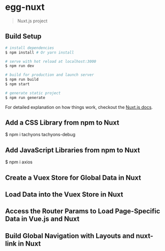 # egg-nuxt

> Nuxt.js project

## Build Setup

``` bash
# install dependencies
$ npm install # Or yarn install

# serve with hot reload at localhost:3000
$ npm run dev

# build for production and launch server
$ npm run build
$ npm start

# generate static project
$ npm run generate
```

For detailed explanation on how things work, checkout the [Nuxt.js docs](https://github.com/nuxt/nuxt.js).

## Add a CSS Library from npm to Nuxt


$ npm i tachyons tachyons-debug

## Add JavaScript Libraries from npm to Nuxt

$ npm i axios

## Create a Vuex Store for Global Data in Nuxt

## Load Data into the Vuex Store in Nuxt

## Access the Router Params to Load Page-Specific Data in Vue.js and Nuxt

## Build Global Navigation with Layouts and nuxt-link in Nuxt
